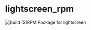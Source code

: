# lightscreen_rpm
![build](https://copr.fedorainfracloud.org/coprs/darksider3/lightscreen/package/lightscreen/status_image/last_build.png)
(S)RPM Package for lightscreen
